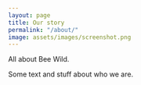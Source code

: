 ```yaml
---
layout: page
title: Our story
permalink: "/about/"
image: assets/images/screenshot.png
---
```


All about Bee Wild.

Some text and stuff about who we are.
